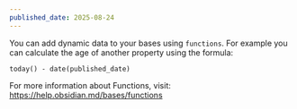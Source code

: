 ```yaml
---
published_date: 2025-08-24
---
```


You can add dynamic data to your bases using `functions`. For example you can calculate the age of another property using the formula:

`today() - date(published_date)`

For more information about Functions, visit:
https://help.obsidian.md/bases/functions
